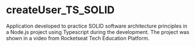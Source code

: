 # createUser_TS_SOLID
Application developed to practice SOLID software architecture principles in a Node.js project using Typescript during the development. The project was shown in a video from Rocketseat Tech Education Platform.
